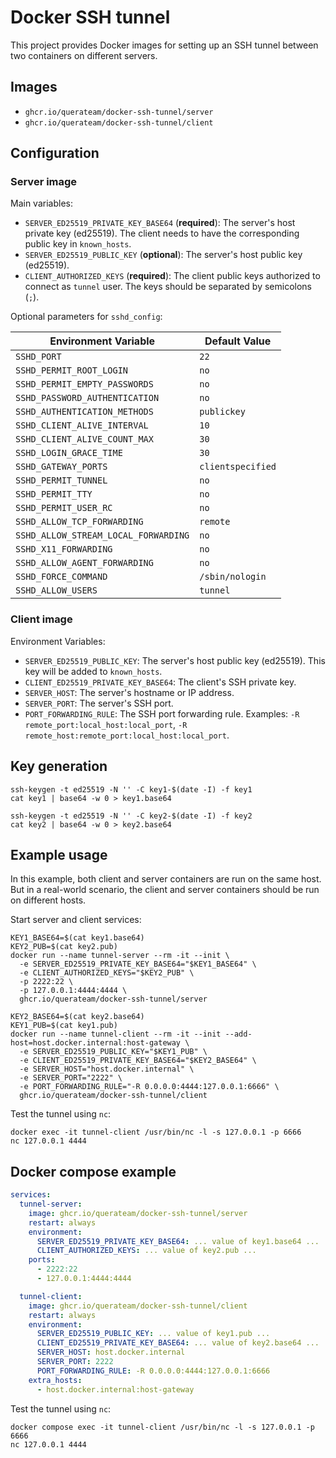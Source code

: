 # Docker SSH tunnel

This project provides Docker images for setting up an SSH tunnel
between two containers on different servers.

## Images

- `ghcr.io/querateam/docker-ssh-tunnel/server`
- `ghcr.io/querateam/docker-ssh-tunnel/client`

## Configuration

### Server image

Main variables:

- `SERVER_ED25519_PRIVATE_KEY_BASE64` (**required**):
  The server's host private key (ed25519).
  The client needs to have the corresponding public key in `known_hosts`.
- `SERVER_ED25519_PUBLIC_KEY` (**optional**):
  The server's host public key (ed25519).
- `CLIENT_AUTHORIZED_KEYS` (**required**):
  The client public keys authorized to connect as `tunnel` user.
  The keys should be separated by semicolons (`;`).

Optional parameters for `sshd_config`:

| Environment Variable                 | Default Value     |
| ------------------------------------ | ----------------- |
| `SSHD_PORT`                          | `22`              |
| `SSHD_PERMIT_ROOT_LOGIN`             | `no`              |
| `SSHD_PERMIT_EMPTY_PASSWORDS`        | `no`              |
| `SSHD_PASSWORD_AUTHENTICATION`       | `no`              |
| `SSHD_AUTHENTICATION_METHODS`        | `publickey`       |
| `SSHD_CLIENT_ALIVE_INTERVAL`         | `10`              |
| `SSHD_CLIENT_ALIVE_COUNT_MAX`        | `30`              |
| `SSHD_LOGIN_GRACE_TIME`              | `30`              |
| `SSHD_GATEWAY_PORTS`                 | `clientspecified` |
| `SSHD_PERMIT_TUNNEL`                 | `no`              |
| `SSHD_PERMIT_TTY`                    | `no`              |
| `SSHD_PERMIT_USER_RC`                | `no`              |
| `SSHD_ALLOW_TCP_FORWARDING`          | `remote`          |
| `SSHD_ALLOW_STREAM_LOCAL_FORWARDING` | `no`              |
| `SSHD_X11_FORWARDING`                | `no`              |
| `SSHD_ALLOW_AGENT_FORWARDING`        | `no`              |
| `SSHD_FORCE_COMMAND`                 | `/sbin/nologin`   |
| `SSHD_ALLOW_USERS`                   | `tunnel`          |

### Client image

Environment Variables:

- `SERVER_ED25519_PUBLIC_KEY`:
  The server's host public key (ed25519).
  This key will be added to `known_hosts`.
- `CLIENT_ED25519_PRIVATE_KEY_BASE64`:
  The client's SSH private key.
- `SERVER_HOST`:
  The server's hostname or IP address.
- `SERVER_PORT`:
  The server's SSH port.
- `PORT_FORWARDING_RULE`:
  The SSH port forwarding rule.
  Examples: `-R remote_port:local_host:local_port`, `-R remote_host:remote_port:local_host:local_port`.

## Key generation

```shell
ssh-keygen -t ed25519 -N '' -C key1-$(date -I) -f key1
cat key1 | base64 -w 0 > key1.base64

ssh-keygen -t ed25519 -N '' -C key2-$(date -I) -f key2
cat key2 | base64 -w 0 > key2.base64
```

## Example usage

In this example, both client and server containers are run on the same host.
But in a real-world scenario,
the client and server containers should be run on different hosts.

Start server and client services:

```shell
KEY1_BASE64=$(cat key1.base64)
KEY2_PUB=$(cat key2.pub)
docker run --name tunnel-server --rm -it --init \
  -e SERVER_ED25519_PRIVATE_KEY_BASE64="$KEY1_BASE64" \
  -e CLIENT_AUTHORIZED_KEYS="$KEY2_PUB" \
  -p 2222:22 \
  -p 127.0.0.1:4444:4444 \
  ghcr.io/querateam/docker-ssh-tunnel/server
```

```shell
KEY2_BASE64=$(cat key2.base64)
KEY1_PUB=$(cat key1.pub)
docker run --name tunnel-client --rm -it --init --add-host=host.docker.internal:host-gateway \
  -e SERVER_ED25519_PUBLIC_KEY="$KEY1_PUB" \
  -e CLIENT_ED25519_PRIVATE_KEY_BASE64="$KEY2_BASE64" \
  -e SERVER_HOST="host.docker.internal" \
  -e SERVER_PORT="2222" \
  -e PORT_FORWARDING_RULE="-R 0.0.0.0:4444:127.0.0.1:6666" \
  ghcr.io/querateam/docker-ssh-tunnel/client
```

Test the tunnel using `nc`:

```shell
docker exec -it tunnel-client /usr/bin/nc -l -s 127.0.0.1 -p 6666
nc 127.0.0.1 4444
```

## Docker compose example

```yaml
services:
  tunnel-server:
    image: ghcr.io/querateam/docker-ssh-tunnel/server
    restart: always
    environment:
      SERVER_ED25519_PRIVATE_KEY_BASE64: ... value of key1.base64 ...
      CLIENT_AUTHORIZED_KEYS: ... value of key2.pub ...
    ports:
      - 2222:22
      - 127.0.0.1:4444:4444

  tunnel-client:
    image: ghcr.io/querateam/docker-ssh-tunnel/client
    restart: always
    environment:
      SERVER_ED25519_PUBLIC_KEY: ... value of key1.pub ...
      CLIENT_ED25519_PRIVATE_KEY_BASE64: ... value of key2.base64 ...
      SERVER_HOST: host.docker.internal
      SERVER_PORT: 2222
      PORT_FORWARDING_RULE: -R 0.0.0.0:4444:127.0.0.1:6666
    extra_hosts:
      - host.docker.internal:host-gateway
```

Test the tunnel using `nc`:

```shell
docker compose exec -it tunnel-client /usr/bin/nc -l -s 127.0.0.1 -p 6666
nc 127.0.0.1 4444
```
